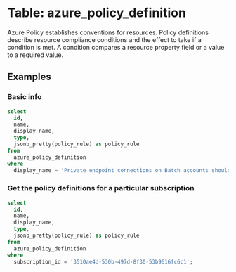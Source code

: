 # Table: azure_policy_definition

Azure Policy establishes conventions for resources. Policy definitions describe resource compliance conditions and the effect to take if a condition is met. A condition compares a resource property field or a value to a required value.

## Examples

### Basic info

```sql
select
  id,
  name,
  display_name,
  type,
  jsonb_pretty(policy_rule) as policy_rule
from
  azure_policy_definition
where
  display_name = 'Private endpoint connections on Batch accounts should be enabled';
```

### Get the policy definitions for a particular subscription

```sql
select
  id,
  name,
  display_name,
  type,
  jsonb_pretty(policy_rule) as policy_rule
from
  azure_policy_definition
where
  subscription_id = '3510ae4d-530b-497d-8f30-53b9616fc6c1';
```

